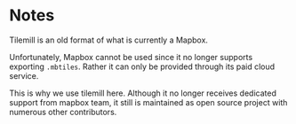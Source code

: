 # Notes

Tilemill is an old format of what is currently a Mapbox.

Unfortunately, Mapbox cannot be used since it no longer supports exporting `.mbtiles`. Rather it can only be provided through its paid cloud service.

This is why we use tilemill here. Although it no longer receives dedicated support from mapbox team, it still is maintained as open source project with numerous other contributors.
